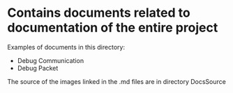 # Contains documents related to documentation of the entire project

Examples of documents in this directory:

* Debug Communication
* Debug Packet

The source of the images linked in the .md files are in directory DocsSource
